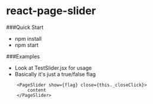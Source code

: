 # react-page-slider

###Quick Start
* npm install
* npm start

###Examples
* Look at TestSlider.jsx for usage
* Basically it's just a true/false flag

```
	<PageSlider show={flag} close={this._closeClick}>
   		content
    </PageSlider>
```

